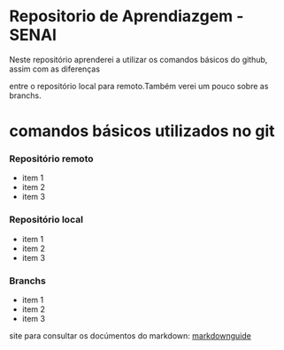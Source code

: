 # Repositorio de Aprendiazgem - SENAI
Neste repositório aprenderei a utilizar os comandos básicos do github, assim com as diferenças 

entre o repositório local para remoto.Também verei um pouco sobre as branchs. 
# comandos básicos utilizados no git
### Repositório remoto 
- item 1 
- item 2 
- item 3

### Repositório local 
- item 1 
- item 2
- item 3
### Branchs
- item 1
- item 2
- item 3

site para consultar os docúmentos do markdown: [markdownguide](https://www.markdownguide.org/basic-syntax/)